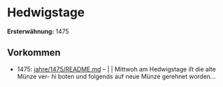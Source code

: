# Hedwigstage

**Ersterwähnung:** 1475

## Vorkommen
- 1475: [jahre/1475/README.md](../jahre/1475/README.md) – |
| Mittwoh am Hedwigstage iſt die alte Münze ver-
hi boten und folgends auf neue Münze gerehnet worden...
